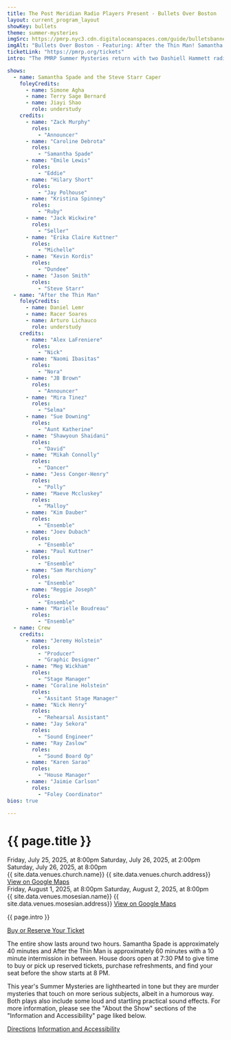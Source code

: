 ```yaml
---
title: The Post Meridian Radio Players Present - Bullets Over Boston
layout: current_program_layout
showKey: bullets
theme: summer-mysteries
imgSrc: https://pmrp.nyc3.cdn.digitaloceanspaces.com/guide/bulletsbanner.png
imgAlt: "Bullets Over Boston - Featuring: After the Thin Man! Samantha Spade!"
ticketLink: "https://pmrp.org/tickets"
intro: "The PMRP Summer Mysteries return with two Dashiell Hammett radio classics! First, it’s hard-boiled parody in <em>“The Adventures of Samantha Spade!”</em> a gender flipped version of the 1940s radio series “The Adventures of Sam Spade!” In this episode detective Samantha has been framed for murdering the owner of the private schooner, the Steve Starr! It’s up to Samantha to both clear her name and find the real killer! And in <em>“After the Thin Man!”</em>, we recreate the Lux Radio Theater broadcast of 1940 as murder hits close to home! Nick and Nora Charles investigate the murder of Robert Landis, the fiancé of Nora’s cousin Selma. Hijinks and cocktails ensue."

shows:
  - name: Samantha Spade and the Steve Starr Caper
    foleyCredits:
      - name: Simone Agha
      - name: Terry Sage Bernard
      - name: Jiayi Shao
        role: understudy
    credits:
      - name: "Zack Murphy"
        roles:
          - "Announcer"
      - name: "Caroline Debrota"
        roles:
          - "Samantha Spade"
      - name: "Emile Lewis"
        roles:
          - "Eddie"
      - name: "Hilary Short"
        roles:
          - "Jay Polhouse"
      - name: "Kristina Spinney"
        roles:
          - "Ruby"
      - name: "Jack Wickwire"
        roles:
          - "Seller"
      - name: "Erika Claire Kuttner"
        roles:
          - "Michelle"
      - name: "Kevin Kordis"
        roles:
          - "Dundee"
      - name: "Jason Smith"
        roles:
          - "Steve Starr"
  - name: "After the Thin Man"
    foleyCredits:
      - name: Daniel Lemr
      - name: Racer Soares
      - name: Arturo Lichauco
        role: understudy
    credits: 
      - name: "Alex LaFreniere"
        roles:
          - "Nick"
      - name: "Naomi Ibasitas"
        roles:
          - "Nora"
      - name: "JB Brown"
        roles:
          - "Announcer"
      - name: "Mira Tinez"
        roles:
          - "Selma"
      - name: "Sue Downing"
        roles:
          - "Aunt Katherine"
      - name: "Shawyoun Shaidani"
        roles:
          - "David"
      - name: "Mikah Connolly"
        roles:
          - "Dancer"
      - name: "Jess Conger-Henry"
        roles:
          - "Polly"
      - name: "Maeve Mccluskey"
        roles:
          - "Malloy"
      - name: "Kim Dauber"
        roles:
          - "Ensemble"
      - name: "Joev Dubach"
        roles:
          - "Ensemble"
      - name: "Paul Kuttner"
        roles:
          - "Ensemble"
      - name: "Sam Marchiony"
        roles:
          - "Ensemble"
      - name: "Reggie Joseph"
        roles:
          - "Ensemble"
      - name: "Marielle Boudreau"
        roles:
          - "Ensemble"
  - name: Crew
    credits:
      - name: "Jeremy Holstein"
        roles:
          - "Producer"
          - "Graphic Designer"
      - name: "Meg Wickham"
        roles:
          - "Stage Manager"
      - name: "Coraline Holstein"
        roles:
          - "Assitant Stage Manager"
      - name: "Nick Henry"
        roles:
          - "Rehearsal Assistant"
      - name: "Jay Sekora"
        roles:
          - "Sound Engineer"
      - name: "Ray Zaslow"
        roles:
          - "Sound Board Op"
      - name: "Karen Sarao"
        roles:
          - "House Manager"
      - name: "Jaimie Carlson"
        roles:
          - "Foley Coordinator"
bios: true

---
```


<h1 class="fullTitle">{{ page.title }}</h1>
<div class="dates">
  <div class="datesByVenue">
    <div>
      <span>Friday, July 25, 2025, at 8:00pm</span>
      <span>Saturday, July 26, 2025, at 2:00pm</span>
      <span>Saturday, July 26, 2025, at 8:00pm</span>
    </div>
    <div class="venue">
      <span>{{ site.data.venues.church.name}}</span>
      <span>{{ site.data.venues.church.address}}</span>
      <span>
        <a href="{{ site.data.venues.church.gMapsLink }}">View on Google Maps</a>
      </span>   
    </div>
  </div>
  <div class="datesByVenue">
    <div>
      <span>Friday, August 1, 2025, at 8:00pm</span>
      <span>Saturday, August 2, 2025, at 8:00pm</span>
    </div>
    <div class="venue">
      <span>{{ site.data.venues.mosesian.name}}</span>
      <span>{{ site.data.venues.mosesian.address}}</span>
      <span>
        <a href="{{ site.data.venues.mosesian.gMapsLink }}">View on Google Maps</a>
      </span> 
    </div>
  </div>
</div>
<p>{{ page.intro }}</p>

<div class="buttonsAndLinks">
  <a href="{{ page.ticketLink }}" target="_blank" class="ticketLink">
    Buy or Reserve Your Ticket
  </a>
</div>
<p>The entire show lasts around two hours. <span class="italic">Samantha Spade</span> is approximately 40 minutes and <span class="italic">After the Thin Man</span> is approximately 60 minutes with a 10 minute intermission in between. House doors open at 7:30 PM to give time to buy or pick up reserved tickets, purchase refreshments, and find your seat before the show starts at 8 PM.</p>
<p>This year's Summer Mysteries are lighthearted in tone but they are murder mysteries that touch on more serious subjects, albeit in a humorous way. Both plays also include some loud and startling practical sound effects. For more information, please see the "About the Show" sections of the "Information and Accessibility" page liked below.</p>
<div class="buttonsAndLinks">
  <a href="directions">Directions</a>
  <a href="information">Information and Accessibility</a>
</div>